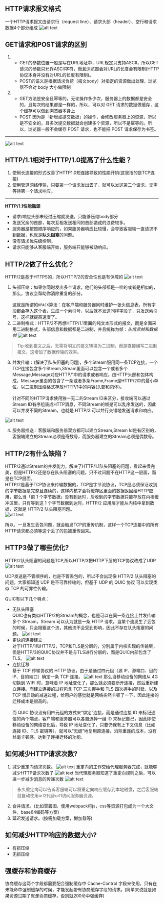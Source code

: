 ## HTTP请求报文格式
一个HTTP请求报文由请求行（request line）、请求头部（header）、空行和请求数据4个部分组成
![alt text](image-33.png)
## GET请求和POST请求的区别
1. 
    - GET的参数位置一般是写在URL地址中，URL规定只支持ASCII，所以GET请求的参数只允许ASCII字符，而且浏览器会对URL的长度会有限制(HTTP协议本身并没有对URL的长度有限制)。
    - POST的语义是根据请求负荷（报文body）对指定的资源做出处理，浏览器不会对 body 大小做限制
2. 
    - GET方法是安全且幂等的，无论操作多少次，服务器上的数据都是安全的，且每次的结果都是一样的，所以，可以对 GET 请求的数据做缓存，这个缓存可以做到浏览器本身上
    - POST 因为是「新增或提交数据」的操作，会修改服务器上的资源，所以是不安全的，且多次提交数据就会创建多个资源，所以不是幂等的。所以，浏览器一般不会缓存 POST 请求，也不能把 POST 请求保存为书签。
---
![alt text](image-34.png)

## HTTP/1.1相对于HTTP/1.0提高了什么性能？
1. 使用长连接的形式改善了HTTP1.0短连接导致的性能开销(这里指的是TCP连接)
2. 使用管道网络传输，只要第一个请求发出去了，就可以发送第二个请求，无需等待第一个请求响应。
---
**HTTP/1.1性能瓶颈**
- 请求/响应头部未经过压缩就发送，只能够压缩body部分
- 发送冗余的首部，每次互相发送相同的首部造成的浪费较多。
- 服务器是按照顺序响应的，如果服务器响应比较慢，会导致客服端一直请求不到数据，也就是**队头阻塞**的问题。
- 没有请求优先级控制。
- 请求只能够从客服端开始，服务端只能够被动响应。

## HTTP/2做了什么优化？
HTTP/2是基于HTTPS的，所以HTTP/2的安全性也是有保障的
![alt text](image-38.png)
1. 头部压缩：如果你同时发出多个请求，他们的头部都是一样的或者是相似的，那么，协议会帮助你消除重复的部分。<br><br>
这就是所谓的`HPACK`算法：在客户端和服务器同时维护一张头信息表，所有字段都会存入这个表，生成一个索引号，以后就不发送同样字段了，只发送索引号，这样就提高速度了。
2. 二进制格式：HTTP/2不再想HTTP/1.1里面的纯文本形式的报文，而是全面采用二进制格式，头部信息和数据都是二进制，并且统称为帧：*头信息帧和数据帧*
![alt text](image-39.png)
> Tip:收到报文之后，无需将明文的报文转换为二进制，而是直接姐写二进制报文，这增加了数据传输的效率。
3. 并发传输：(解决了队头阻塞的问题)，多个Stream服用同一条TCP连接，一个TCP连接包含多个Stream,Stream里面可以包含一个或者多个Message,Message对应HTTP/1中的请求或者响应，由HTTP头部和包体构成，Message里面的包含了一条或者多条Frame,Frame是HTTP/2中的最小单位，以二进制压缩格式存放HTTP/1中的内容(头部和包体)。<br><br>
针对不同的HTTP请求使用独一无二的Stream ID来区分，接收端可以通过Stream ID有序组装成HTTP消息，不同Stream的帧是可以乱序发送的，因此可以并发不同的Stream，也就是 HTTP/2 可以并行交错地发送请求和响应。

![alt text](image-40.png)


4. 服务器推送：客服端和服务器双方都可以建立Stream,Stream Id是有区别的，客服端建立的Stream必须是奇数号，而服务器建立的Stream必须是偶数号。

## HTTP/2有什么缺陷？
HTTP/2通过Stream的并发能力，解决了HTTP/1.1队头阻塞的问题，看起来很完美，但是HTTP/2还是存在队头阻塞的问题，只不过问题不在HTTP这一层面，而是在TCP层面。<br>
HTTP/2是基于TCP协议来传输数据的，TCP是字节流协议，TCP层必须保证收到的字节数据是完整且连续的，这样内核才会将缓存区里面的数据返回给HTTP应用，那么当「前 1 个字节数据」没有到达时，后收到的字节数据只能存放在内核缓冲区里，只有等到这 1 个字节数据到达时，HTTP/2 应用层才能从内核中拿到数据，这就是 HTTP/2 队头阻塞问题。<br>
![alt text](image-42.png)

所以，一旦发生丢包问题，就会触发TCP的重传机制，这样一个TCP连接中的所有HTTP请求都必须等这个丢了的包被重传回来。

## HTTP3做了哪些优化?
HTTP/2队头阻塞的问题是TCP,所以HTTP/3把HTTP下层的TCP协议改成了UDP
![alt text](image-43.png)

UDP发送是不管顺序的，也是不管丢包的，所以不会出现像 HTTP/2 队头阻塞的问题。大家都知道 UDP 是不可靠传输的，但基于 UDP 的 QUIC 协议 可以实现类似 TCP 的可靠性传输。
<br>

QUIC有以下几个特点：
- 无队头阻塞<br>
QUIC也有类似HTTP/2的Stream的概念，也是可以在同一条连接上并发传输多个 Stream，Stream 可以认为就是一条 HTTP 请求。当某个流发生了丢包的时候，只会阻塞这个流，其他流不会受到影响，因此不存在队头阻塞的问题。
![alt text](image-44.png)
- 更快的连接建立<br>
对于HTTP/1和HTTP/2，TCP和TLS是分层的，分别属于内核实现的传输层，但是HTTP/3的QUIC协议并不是与TLS进行分层的，而是QUIC内部包含了TLS。
![alt text](image-45.png)
- 连接迁移<br>
基于 TCP 传输协议的 HTTP 协议，由于是通过四元组（源 IP、源端口、目的 IP、目的端口）确定一条 TCP 连接。
![alt text](image-46.png)
那么当移动设备的网络从 4G 切换到 WIFI 时，意味着 IP 地址变化了，那么就必须要断开连接，然后重新建立连接。而建立连接的过程包含 TCP 三次握手和 TLS 四次握手的时延，以及 TCP 慢启动的减速过程，给用户的感觉就是网络突然卡顿了一下，因此连接的迁移成本是很高的。<br><br>
而 QUIC 协议没有用四元组的方式来“绑定”连接，而是通过连接 ID 来标记通信的两个端点，客户端和服务器可以各自选择一组 ID 来标记自己，因此即使移动设备的网络变化后，导致 IP 地址变化了，只要仍保有上下文信息（比如连接 ID、TLS 密钥等），就可以“无缝”地复用原连接，消除重连的成本，没有丝毫卡顿感，达到了连接迁移的功能。

## 如何减少HTTP请求次数?
1. 减少重定向请求次数。
![alt text](image-47.png)
重定向的工作交给代理服务器完成，就能够减少HTTP请求次数了
![alt text](image-48.png)
当代理服务器知道了重定向规则之后，可以进一步减少消息的传递次数
![alt text](image-49.png)
> 永久重定向可以告诉客服端可以将重定向响应缓存到本地磁盘，之后客服端就自动使用url2代替url1访问服务器资源。
2. 合并请求。(比如雪碧图、使用webpack将js，css等资源打包成为一个大文件，base64编码等方案)
3. 延迟发送请求。(按需加载方案，懒加载等)

## 如何减少HTTP响应的数据大小?
- 有损压缩
- 无损压缩

## 强缓存和协商缓存
协商缓存这两个字段都需要配合强制缓存中 Cache-Control 字段来使用，只有在未能命中强制缓存的时候，才能发起带有协商缓存字段的请求。(简单来说就是如果资源过期了就走协商缓存，否则就200命中强缓存)